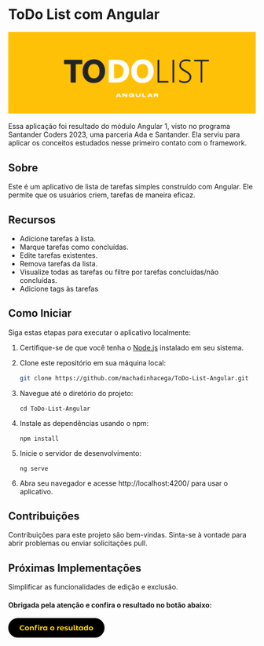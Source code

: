 # ToDo List com Angular

![Screenshot](screenshot.png)

Essa aplicação foi resultado do módulo Angular 1, visto no programa Santander Coders 2023, uma parceria Ada e Santander. Ela serviu para aplicar os conceitos estudados nesse primeiro contato com o framework.

## Sobre
Este é um aplicativo de lista de tarefas simples construído com Angular. Ele permite que os usuários criem, tarefas de maneira eficaz.

## Recursos

- Adicione tarefas à lista.
- Marque tarefas como concluídas.
- Edite tarefas existentes.
- Remova tarefas da lista.
- Visualize todas as tarefas ou filtre por tarefas concluídas/não concluídas.
- Adicione tags às tarefas

## Como Iniciar

Siga estas etapas para executar o aplicativo localmente:

1. Certifique-se de que você tenha o [Node.js](https://nodejs.org/) instalado em seu sistema.

2. Clone este repositório em sua máquina local:

   ```bash
   git clone https://github.com/machadinhacega/ToDo-List-Angular.git
3. Navegue até o diretório do projeto:
   ```
   cd ToDo-List-Angular
4. Instale as dependências usando o npm:
   ```
   npm install
5. Inicie o servidor de desenvolvimento:
   ```
   ng serve
6. Abra seu navegador e acesse http://localhost:4200/ para usar o aplicativo.


## Contribuições
Contribuições para este projeto são bem-vindas. Sinta-se à vontade para abrir problemas ou enviar solicitações pull.

## Próximas Implementações
Simplificar as funcionalidades de edição e exclusão.

#### Obrigada pela atenção e confira o resultado no botão abaixo:

[<img src='https://github.com/machadinhacega/website_falai/raw/develop/images/resultado-botao-repositorio.png' alt='botao ver projeto' height='40'>](https://to-do-list-angular-nine.vercel.app) 
